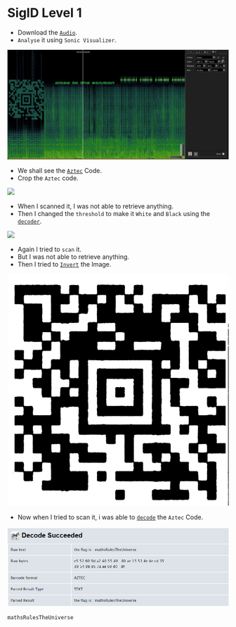 # SigID Level 1

- Download the [`Audio`](https://github.com/a3X3k/RoadMap/blob/main/Set%203/Ringzer0/SigID%20Level%201/1.ogg).
- `Analyse` it using `Sonic Visualizer`.

![](https://github.com/a3X3k/RoadMap/blob/main/Set%203/Ringzer0/SigID%20Level%201/14.png?raw=true)

- We shall see the [`Aztec`](https://en.wikipedia.org/wiki/Aztec_Code) Code.
- Crop the `Aztec` code.

![](https://github.com/a3X3k/RoadMap/blob/main/Set%203/Ringzer0/SigID%20Level%201/11.png?raw=true)

- When I scanned it, I was not able to retrieve anything.
- Then I changed the `threshold` to make it `White` and `Black` using the [`decoder`](https://elektrobild.org/photo-filter/threshold).

![](https://github.com/a3X3k/RoadMap/blob/main/Set%203/Ringzer0/SigID%20Level%201/12.png?raw=true)

- Again I tried to `scan` it. 
- But I was not able to retrieve anything.
- Then I tried to [`Invert`](https://pinetools.com/invert-image-colors) the Image.

![](https://github.com/a3X3k/RoadMap/blob/main/Set%203/Ringzer0/SigID%20Level%201/13.png?raw=true)

- Now when I tried to scan it, i was able to [`decode`](https://zxing.org/w/decode.jspx) the `Aztec` Code.

![](https://github.com/a3X3k/RoadMap/blob/main/Set%203/Ringzer0/SigID%20Level%201/15.png?raw=true)

```
mathsRulesTheUniverse
```
